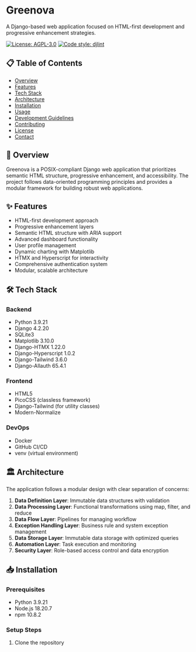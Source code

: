 # Greenova

A Django-based web application focused on HTML-first development and progressive enhancement strategies.

[![License: AGPL-3.0](https://img.shields.io/badge/License-AGPL%203.0-blue.svg)](https://www.gnu.org/licenses/agpl-3.0)
[![Code style: djlint](https://img.shields.io/badge/html%20style-djlint-blue.svg)](https://www.djlint.com)

## 📋 Table of Contents

- [Overview](#overview)
- [Features](#features)
- [Tech Stack](#tech-stack)
- [Architecture](#architecture)
- [Installation](#installation)
- [Usage](#usage)
- [Development Guidelines](#development-guidelines)
- [Contributing](#contributing)
- [License](#license)
- [Contact](#contact)

## 🌟 Overview

Greenova is a POSIX-compliant Django web application that prioritizes semantic HTML structure, progressive enhancement, and accessibility. The project follows data-oriented programming principles and provides a modular framework for building robust web applications.

## ✨ Features

- HTML-first development approach
- Progressive enhancement layers
- Semantic HTML structure with ARIA support
- Advanced dashboard functionality
- User profile management
- Dynamic charting with Matplotlib
- HTMX and Hyperscript for interactivity
- Comprehensive authentication system
- Modular, scalable architecture

## 🛠️ Tech Stack

### Backend
- Python 3.9.21
- Django 4.2.20
- SQLite3
- Matplotlib 3.10.0
- Django-HTMX 1.22.0
- Django-Hyperscript 1.0.2
- Django-Tailwind 3.6.0
- Django-Allauth 65.4.1

### Frontend
- HTML5
- PicoCSS (classless framework)
- Django-Tailwind (for utility classes)
- Modern-Normalize

### DevOps
- Docker
- GitHub CI/CD
- venv (virtual environment)

## 🏛️ Architecture

The application follows a modular design with clear separation of concerns:

1. **Data Definition Layer**: Immutable data structures with validation
2. **Data Processing Layer**: Functional transformations using map, filter, and reduce
3. **Data Flow Layer**: Pipelines for managing workflow
4. **Exception Handling Layer**: Business rule and system exception management
5. **Data Storage Layer**: Immutable data storage with optimized queries
6. **Automation Layer**: Task execution and monitoring
7. **Security Layer**: Role-based access control and data encryption

## 📥 Installation

### Prerequisites
- Python 3.9.21
- Node.js 18.20.7
- npm 10.8.2

### Setup Steps

1. Clone the repository
